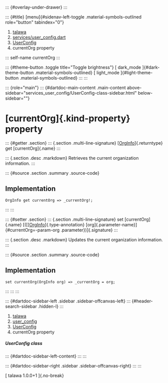 ::: {#overlay-under-drawer}
:::

::: {#title}
[menu]{#sidenav-left-toggle .material-symbols-outlined role="button"
tabindex="0"}

1.  [talawa](../../index.html)
2.  [services/user_config.dart](../../services_user_config/)
3.  [UserConfig](../../services_user_config/UserConfig-class.html)
4.  currentOrg property

::: self-name
currentOrg
:::

::: {#theme-button .toggle title="Toggle brightness"}
[ dark_mode ]{#dark-theme-button .material-symbols-outlined} [
light_mode ]{#light-theme-button .material-symbols-outlined}
:::
:::

::: {role="main"}
::: {#dartdoc-main-content .main-content above-sidebar="services_user_config/UserConfig-class-sidebar.html" below-sidebar=""}
<div>

# [currentOrg]{.kind-property} property

</div>

::: {#getter .section}
::: {.section .multi-line-signature}
[[OrgInfo](../../models_organization_org_info/OrgInfo-class.html)]{.returntype}
get [currentOrg]{.name}
:::

::: {.section .desc .markdown}
Retrieves the current organization information.
:::

::: {#source .section .summary .source-code}
## Implementation

``` language-dart
OrgInfo get currentOrg => _currentOrg!;
```
:::
:::

::: {#setter .section}
::: {.section .multi-line-signature}
set [currentOrg]{.name}
[([[[OrgInfo](../../models_organization_org_info/OrgInfo-class.html)]{.type-annotation}
[org]{.parameter-name}]{#currentOrg=-param-org .parameter})]{.signature}
:::

::: {.section .desc .markdown}
Updates the current organization information.
:::

::: {#source .section .summary .source-code}
## Implementation

``` language-dart
set currentOrg(OrgInfo org) => _currentOrg = org;
```
:::
:::
:::

::: {#dartdoc-sidebar-left .sidebar .sidebar-offcanvas-left}
::: {#header-search-sidebar .hidden-l}
:::

1.  [talawa](../../index.html)
2.  [user_config](../../services_user_config/)
3.  [UserConfig](../../services_user_config/UserConfig-class.html)
4.  currentOrg property

##### UserConfig class

::: {#dartdoc-sidebar-left-content}
:::
:::

::: {#dartdoc-sidebar-right .sidebar .sidebar-offcanvas-right}
:::
:::

[ talawa 1.0.0+1 ]{.no-break}
